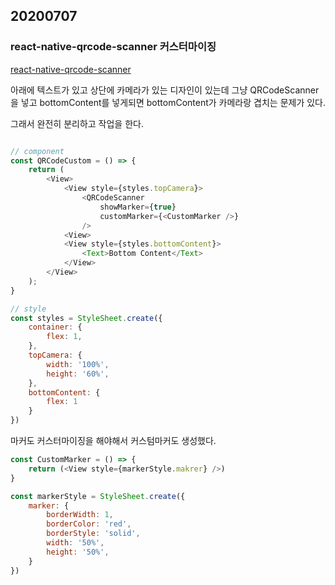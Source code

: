 ## 20200707

### react-native-qrcode-scanner 커스터마이징

[react-native-qrcode-scanner](https://github.com/moaazsidat/react-native-qrcode-scanner)

아래에 텍스트가 있고 상단에 카메라가 있는 디자인이 있는데 그냥 QRCodeScanner을 넣고 bottomContent를 넣게되면 bottomContent가 카메라랑 겹치는 문제가 있다.

그래서 완전히 분리하고 작업을 한다.

```javascript

// component
const QRCodeCustom = () => {
    return (
        <View>
            <View style={styles.topCamera}>
                <QRCodeScanner
                    showMarker={true}
                    customMarker={<CustomMarker />}
                />
            <View>
            <View style={styles.bottomContent}>
                <Text>Bottom Content</Text>
            </View>
        </View>
    );
}
```
```javascript
// style
const styles = StyleSheet.create({
    container: {
        flex: 1,
    },
    topCamera: {
        width: '100%',
        height: '60%',
    },
    bottomContent: {
        flex: 1
    }
})

```

마커도 커스터마이징을 해야해서 커스텀마커도 생성했다.
```javascript
const CustomMarker = () => {
    return (<View style={markerStyle.makrer} />)
}
```
```javascript
const markerStyle = StyleSheet.create({
    marker: {
        borderWidth: 1,
        borderColor: 'red',
        borderStyle: 'solid',
        width: '50%',
        height: '50%',
    }
})
```